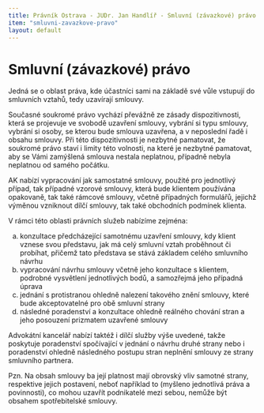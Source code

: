 ```yaml
---
title: Právník Ostrava - JUDr. Jan Handlíř - Smluvní (závazkové) právo
item: "smluvni-zavazkove-pravo"
layout: default
---
```


<h1>Smluvní (závazkové) právo</h1>
<p>Jedná se o oblast práva, kde účastníci sami na základě své vůle vstupují do smluvních vztahů, tedy uzavírají smlouvy.</p>
<p>Současné soukromé právo vychází převážně ze zásady dispozitivnosti, která se projevuje ve svobodě uzavření smlouvy, vybrání si typu smlouvy, vybrání si osoby, se kterou bude smlouva uzavřena, a v neposlední řadě i obsahu smlouvy. Při této dispozitivnosti je nezbytné pamatovat, že soukromé právo staví i limity této volnosti, na které je nezbytné pamatovat, aby se Vámi zamýšlená smlouva nestala neplatnou, případně nebyla neplatnou od samého počátku.</p>
<p>AK nabízí vypracování jak samostatné smlouvy, použité pro jednotlivý případ, tak případné vzorové smlouvy, která bude klientem používána opakovaně, tak také rámcové smlouvy, včetně případných formulářů, jejichž výměnou vzniknout dílčí smlouvy, tak také obchodních podmínek klienta.</p>
<p>V rámci této oblasti právních služeb nabízíme zejména:</p>
<ol type="a">
  <li>konzultace předcházející samotnému uzavření smlouvy, kdy klient vznese svou představu, jak má celý smluvní vztah proběhnout či probíhat, přičemž tato představa se stává základem celého smluvního návrhu</li>
  <li>vypracování návrhu smlouvy včetně jeho konzultace s klientem, podrobné vysvětlení jednotlivých bodů, a samozřejmá jeho případná úprava</li>
  <li>jednání s protistranou ohledně nalezení takového znění smlouvy, které bude akceptovatelné pro obě smluvní strany</li>
  <li>následné poradenství a konzultace ohledně reálného chování stran a jeho posouzení prizmatem uzavřené smlouvy</li>
</ol>
<p>Advokátní kancelář nabízí taktéž i dílčí služby výše uvedené, takže poskytuje poradenství spočívající v jednání o návrhu druhé strany nebo i poradenství ohledně následného postupu stran neplnění smlouvy ze strany smluvního partnera.</p>
<p>Pzn. Na obsah smlouvy ba její platnost mají obrovský vliv samotné strany, respektive jejich postavení, neboť například to (myšleno jednotlivá práva a povinnosti), co mohou uzavřít podnikatelé mezi sebou, nemůže být obsahem spotřebitelské smlouvy.</p>
